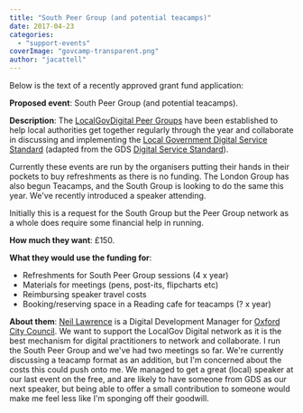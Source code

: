 ```yaml
---
title: "South Peer Group (and potential teacamps)"
date: 2017-04-23
categories: 
  - "support-events"
coverImage: "govcamp-transparent.png"
author: "jacattell"
---
```


Below is the text of a recently approved grant fund application:

**Proposed event**: South Peer Group (and potential teacamps).

**Description**: The [LocalGovDigital Peer Groups](http://localgovdigital.info/localgov-digital-voice/localgov-digital-peer-groups/) have been established to help local authorities get together regularly through the year and collaborate in discussing and implementing the [Local Government Digital Service Standard](http://localgovdigital.info/localgov-digital-makers/outputs/local-government-digital-service-standard/) (adapted from the GDS [Digital Service Standard](https://www.gov.uk/service-manual/service-standard)).

Currently these events are run by the organisers putting their hands in their pockets to buy refreshments as there is no funding. The London Group has also begun Teacamps, and the South Group is looking to do the same this year. We've recently introduced a speaker attending.

Initially this is a request for the South Group but the Peer Group network as a whole does require some financial help in running.

**How much they want**: £150.

**What they would use the funding for**:

- Refreshments for South Peer Group sessions (4 x year)
- Materials for meetings (pens, post-its, flipcharts etc)
- Reimbursing speaker travel costs
- Booking/reserving space in a Reading cafe for teacamps (? x year)

**About them**: [Neil Lawrence](https://twitter.com/Ox1Digital) is a Digital Development Manager for [Oxford City Council](https://www.oxford.gov.uk/). We want to support the LocalGov Digital network as it is the best mechanism for digital practitioners to network and collaborate. I run the South Peer Group and we've had two meetings so far. We're currently discussing a teacamp format as an addition, but I'm concerned about the costs this could push onto me. We managed to get a great (local) speaker at our last event on the free, and are likely to have someone from GDS as our next speaker, but being able to offer a small contribution to someone would make me feel less like I'm sponging off their goodwill.
